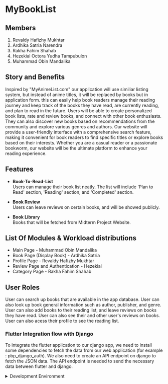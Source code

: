 # MyBookList

## Members

1. Revaldy Hafizhy Mukhtar
2. Ardhika Satria Narendra
3. Rakha Fahim Shahab
4. Hezekial Octora Yudha Tampubulon
5. Muhammad Obin Mandalika

## Story and Benefits
Inspired by "MyAnimeList.com" our application will use similiar listing system, but instead of anime titles, it will be replaced by books but in application form. this can easily help book readers manage their reading journey and keep track of the books they have read, are currently reading, and plan to read in the future. Users will be able to create personalized book lists, rate and review books, and connect with other book enthusiasts. They can also discover new books based on recommendations from the community and explore various genres and authors. Our website will provide a user-friendly interface with a comprehensive search feature, making it convenient for book readers to find specific titles or explore books based on their interests. Whether you are a casual reader or a passionate bookworm, our website will be the ultimate platform to enhance your reading experience.
## Features

- <strong>Book-To-Read-List</strong></br>
    Users can manage their book list neatly. The list will include 'Plan to Read' section, 'Reading' section, and 'Completed' section.

- <strong>Book Review</strong></br>
    Users can leave reviews on certain books, and will be showed publicly.

- <strong>Book Library</strong></br>
    Books that will be fetched from Midterm Project Website.

## List Of Modules & Workload distributions

- Main Page - Muhammad Obin Mandalika
- Book Page (Display Book) - Ardhika Satria 
- Profile Page - Revaldy Hafizhy Mukhtar
- Review Page and Authentication - Hezekial
- Category Page - Rakha Fahim Shahab

## User Roles
User can search up books that are available in the app database. User can also look up book general information such as author, publisher, and genre. User can also add books to their reading list, and leave reviews on books they have read. User can also see their and other user's reviews on books. User can also acess their profile to see the reading list.

### Flutter Integration flow with Django
To integrate the flutter application to our django app, we need to install some dependencies to fetch the data from our web application (for example : pbp_django_auth). We also need to create an API endpoint on django to fetch the JSON data. The API endpoint is needed to send the necessary data between flutter and django. 



<details>
<summary>Development Environment</summary>

```
git clone git@github.com:AyamPanapis/mybooklist-mobile.git
cd mybooklist-mobile
```

```
# To run app
flutter run
```
</details>